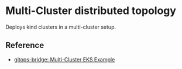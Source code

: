 # Multi-Cluster distributed topology

Deploys kind clusters in a multi-cluster setup.

## Reference

- [gitops-bridge: Multi-Cluster EKS Example](https://github.com/gitops-bridge-dev/gitops-bridge/tree/main/argocd/iac/terraform/examples/eks/multi-cluster)
